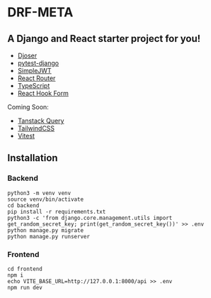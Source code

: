 # DRF-META

## A Django and React starter project for you!

- [Djoser](https://djoser.readthedocs.io/en/latest/)
- [pytest-django](https://pytest-django.readthedocs.io/en/latest/)
- [SimpleJWT](https://django-rest-framework-simplejwt.readthedocs.io/en/latest/)
- [React Router](https://reactrouter.com/en/main)
- [TypeScript](https://www.typescriptlang.org/)
- [React Hook Form](https://react-hook-form.com/)


Coming Soon:

- [Tanstack Query](https://tanstack.com/query/latest)
- [TailwindCSS](https://tailwindcss.com/docs/guides/vite)
- [Vitest](https://vitest.dev/)


## Installation

### Backend 

    python3 -m venv venv
    source venv/bin/activate
    cd backend
    pip install -r requirements.txt
    python3 -c 'from django.core.management.utils import get_random_secret_key; print(get_random_secret_key())' >> .env
    python manage.py migrate
    python manage.py runserver


### Frontend
    cd frontend
    npm i
    echo VITE_BASE_URL=http://127.0.0.1:8000/api >> .env
    npm run dev